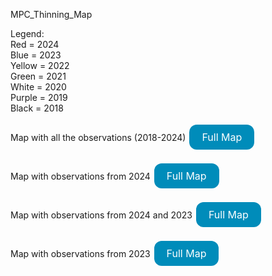 MPC_Thinning_Map

Legend:
<br>Red = 2024
<br>Blue = 2023
<br>Yellow = 2022
<br>Green = 2021
<br>White = 2020
<br>Purple = 2019
<br>Black = 2018



Map with all the observations (2018-2024)
<a href="Map1.html" style="display: inline-block; background-color: #008CBA; color: white; padding: 10px 20px; text-align: center; text-decoration: none; font-size: 16px; margin: 4px 2px; cursor: pointer; border-radius: 12px;">Full Map</a>

Map with observations from 2024
<a href="Map2.html" style="display: inline-block; background-color: #008CBA; color: white; padding: 10px 20px; text-align: center; text-decoration: none; font-size: 16px; margin: 4px 2px; cursor: pointer; border-radius: 12px;">Full Map</a>

Map with observations from 2024 and 2023
<a href="map3.html" style="display: inline-block; background-color: #008CBA; color: white; padding: 10px 20px; text-align: center; text-decoration: none; font-size: 16px; margin: 4px 2px; cursor: pointer; border-radius: 12px;">Full Map</a>

Map with observations from 2023
<a href="Map4.html" style="display: inline-block; background-color: #008CBA; color: white; padding: 10px 20px; text-align: center; text-decoration: none; font-size: 16px; margin: 4px 2px; cursor: pointer; border-radius: 12px;">Full Map</a>


